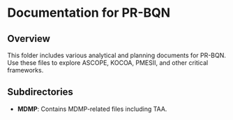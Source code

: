 # Documentation for PR-BQN

## Overview
This folder includes various analytical and planning documents for PR-BQN. Use these files to explore ASCOPE, KOCOA, PMESII, and other critical frameworks.

## Subdirectories
- **MDMP**: Contains MDMP-related files including TAA.

